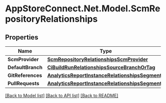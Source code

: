 # AppStoreConnect.Net.Model.ScmRepositoryRelationships

## Properties

Name | Type | Description | Notes
------------ | ------------- | ------------- | -------------
**ScmProvider** | [**ScmRepositoryRelationshipsScmProvider**](ScmRepositoryRelationshipsScmProvider.md) |  | [optional] 
**DefaultBranch** | [**CiBuildRunRelationshipsSourceBranchOrTag**](CiBuildRunRelationshipsSourceBranchOrTag.md) |  | [optional] 
**GitReferences** | [**AnalyticsReportInstanceRelationshipsSegments**](AnalyticsReportInstanceRelationshipsSegments.md) |  | [optional] 
**PullRequests** | [**AnalyticsReportInstanceRelationshipsSegments**](AnalyticsReportInstanceRelationshipsSegments.md) |  | [optional] 

[[Back to Model list]](../README.md#documentation-for-models) [[Back to API list]](../README.md#documentation-for-api-endpoints) [[Back to README]](../README.md)

